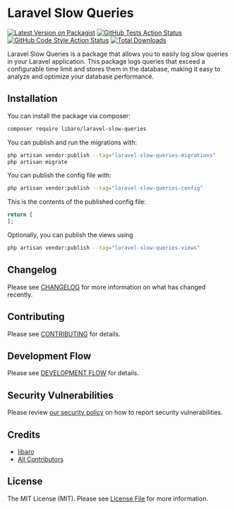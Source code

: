 # Laravel Slow Queries

[![Latest Version on Packagist](https://img.shields.io/packagist/v/libaro/laravel-slow-queries.svg?style=flat-square)](https://packagist.org/packages/libaro/laravel-slow-queries)
[![GitHub Tests Action Status](https://img.shields.io/github/workflow/status/libaro/laravel-slow-queries/run-tests?label=tests)](https://github.com/libaro/laravel-slow-queries/actions?query=workflow%3Arun-tests+branch%3Amain)
[![GitHub Code Style Action Status](https://img.shields.io/github/workflow/status/libaro/laravel-slow-queries/Check%20&%20fix%20styling?label=code%20style)](https://github.com/libaro/laravel-slow-queries/actions?query=workflow%3A"Check+%26+fix+styling"+branch%3Amain)
[![Total Downloads](https://img.shields.io/packagist/dt/libaro/laravel-slow-queries.svg?style=flat-square)](https://packagist.org/packages/libaro/laravel-slow-queries)



Laravel Slow Queries is a package that allows you to easily log slow queries in your Laravel application. This package logs queries that exceed a configurable time limit and stores them in the database, making it easy to analyze and optimize your database performance.

## Installation

You can install the package via composer:

```bash
composer require libaro/laravel-slow-queries
```

You can publish and run the migrations with:

```bash
php artisan vendor:publish --tag="laravel-slow-queries-migrations"
php artisan migrate
```

You can publish the config file with:

```bash
php artisan vendor:publish --tag="laravel-slow-queries-config"
```

This is the contents of the published config file:

```php
return [
];
```

Optionally, you can publish the views using

```bash
php artisan vendor:publish --tag="laravel-slow-queries-views"
```



## Changelog

Please see [CHANGELOG](CHANGELOG.md) for more information on what has changed recently.

## Contributing

Please see [CONTRIBUTING](https://github.com/libaro-io/.github/blob/main/CONTRIBUTING.md) for details.

## Development Flow

Please see [DEVELOPMENT FLOW](https://github.com/libaro-io/.github/blob/main/DEVELOPMENT_FLOW.md) for details.

## Security Vulnerabilities

Please review [our security policy](../../security/policy) on how to report security vulnerabilities.

## Credits

- [libaro](https://github.com/libaro)
- [All Contributors](../../contributors)

## License

The MIT License (MIT). Please see [License File](LICENSE.md) for more information.
